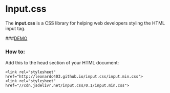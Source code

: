 Input.css
=========

The **input.css** is a CSS library for helping web developers styling the HTML input tag.


###[DEMO](http://leonardo403.github.io/input.css/index.html)


### How to:

Add this to the head section of your HTML document:

    <link rel="stylesheet" href="http://leonardo403.github.io/input.css/input.min.css">
	<link rel="stylesheet" href="//cdn.jsdelivr.net/input.css/0.1/input.min.css">


